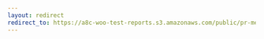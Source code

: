 ```yaml
---
layout: redirect
redirect_to: https://a8c-woo-test-reports.s3.amazonaws.com/public/pr-merge/43162/e2e/index.html
---
```

